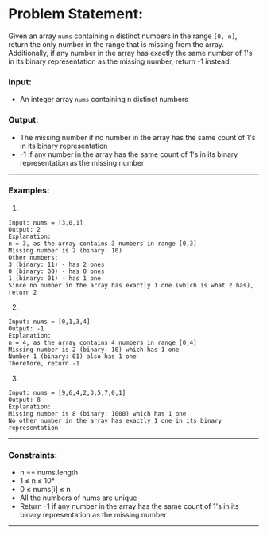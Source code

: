 # Problem Statement:
Given an array `nums` containing `n` distinct numbers in the range `[0, n]`, return the only number in the range that is missing from the array. Additionally, if any number in the array has exactly the same number of 1's in its binary representation as the missing number, return -1 instead.

### Input:
- An integer array `nums` containing n distinct numbers

### Output:
- The missing number if no number in the array has the same count of 1's in its binary representation
- -1 if any number in the array has the same count of 1's in its binary representation as the missing number

---

### Examples:
1)
```
Input: nums = [3,0,1]
Output: 2
Explanation: 
n = 3, as the array contains 3 numbers in range [0,3]
Missing number is 2 (binary: 10)
Other numbers:
3 (binary: 11) - has 2 ones
0 (binary: 00) - has 0 ones
1 (binary: 01) - has 1 one
Since no number in the array has exactly 1 one (which is what 2 has), return 2
```

2)
```
Input: nums = [0,1,3,4]
Output: -1
Explanation:
n = 4, as the array contains 4 numbers in range [0,4]
Missing number is 2 (binary: 10) which has 1 one
Number 1 (binary: 01) also has 1 one
Therefore, return -1
```

3)
```
Input: nums = [9,6,4,2,3,5,7,0,1]
Output: 8
Explanation:
Missing number is 8 (binary: 1000) which has 1 one
No other number in the array has exactly 1 one in its binary representation
```
---
### Constraints:
- n == nums.length
- 1 ≤ n ≤ 10⁴
- 0 ≤ nums[i] ≤ n
- All the numbers of nums are unique
- Return -1 if any number in the array has the same count of 1's in its binary representation as the missing number

---